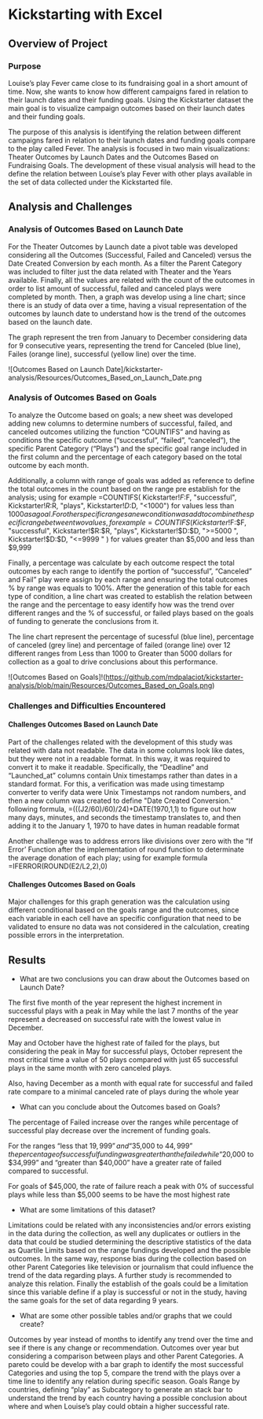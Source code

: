 # Kickstarting with Excel

## Overview of Project

### Purpose

Louise’s play Fever came close to its fundraising goal in a short amount of time. Now, she wants to know how different campaigns fared in relation to their launch dates and their funding goals. Using the Kickstarter dataset the main goal is to visualize campaign outcomes based on their launch dates and their funding goals. 

The purpose of this analysis is identifying the relation between different campaigns fared in relation to their launch dates and funding goals compare to the play called Fever. 
The analysis is focused in two main visualizations: Theater Outcomes by Launch Dates and the Outcomes Based on Fundraising Goals. The development of these visual analysis will head to the define the relation between Louise’s play Fever with other plays available in the set of data collected under the Kickstarted file.

## Analysis and Challenges

### Analysis of Outcomes Based on Launch Date

For the Theater Outcomes by Launch date a pivot table was developed considering all the Outcomes (Successful, Failed and Canceled) versus the Date Created Conversion by each month. As a filter the Parent Category was included to filter just the data related with Theater and the Years available. Finally, all the values are related with the count of the outcomes in order to list amount of successful, failed and canceled plays were completed by month. Then, a graph was develop using a line chart; since there is an study of data over a time, having a visual representation of the outcomes by launch date to understand how is the trend of the outcomes based on the launch date.

The graph represent the tren from January to December considering data for 9 consecutive years, representing the trend for Canceled (blue line), Failes (orange line), successful (yellow line) over the time. 

![Outcomes Based on Launch Date]/kickstarter-analysis/Resources/Outcomes_Based_on_Launch_Date.png

### Analysis of Outcomes Based on Goals

To analyze the Outcome based on goals; a new sheet was developed adding new columns to determine numbers of successful, failed, and canceled outcomes utilizing the function “COUNTIFS” and having as conditions the specific outcome (“successful”, “failed”, “canceled”), the specific Parent Category (“Plays”) and the specific goal range included in the first column  and the percentage of each category based on the total outcome by each month. 

Additionally, a column with range of goals was added as reference to define the total outcomes in the count based on the range pre establish for the analysis; using for example =COUNTIFS( Kickstarter!$F:$F, "successful", Kickstarter!$R:$R, "plays", Kickstarter!$D:$D, "<1000") for values less than $1000 as a goal. For other specific ranges a new condition was add to combine the specific range between two values, for example =COUNTIFS( Kickstarter!$F:$F, "successful", Kickstarter!$R:$R, "plays", Kickstarter!$D:$D, ">=5000 ", Kickstarter!$D:$D, "<=9999 " ) for values greater than $5,000 and less than $9,999

Finally, a percentage was calculate by each outcome respect the total outcomes by each range to identify the portion of “successful”, “Canceled” and Fail” play were assign by each range and ensuring the total outcomes % by range was equals to 100%. After the generation of this table for each type of condition, a line chart was created to establish the relation between the range and the percentage to easy identify how was the trend over different ranges and the % of successful, or failed plays based on the goals of funding to generate the conclusions from it.

The line chart represent the percentage of sucessful (blue line), percentage of canceled (grey line) and percentage of failed (orange line) over 12 different ranges from Less than 1000 to Greater than 5000 dollars for collection as a goal to drive conclusions about this performance. 

![Outcomes Based on Goals]!(https://github.com/mdpalaciot/kickstarter-analysis/blob/main/Resources/Outcomes_Based_on_Goals.png)

### Challenges and Difficulties Encountered

#### Challenges Outcomes Based on Launch Date

Part of the challenges related with the development of this study was related with data not readable.  The data in some columns look like dates, but they were not in a readable format. In this way, it was required to convert it to make it readable. Specifically, the “Deadline” and “Launched_at” columns contain Unix timestamps rather than dates in a standard format. For this, a verification was made using timestamp converter to verify data were Unix Timestamps not random numbers, and then a new column was created to define "Date Created Conversion." following formula, =(((J2/60)/60)/24)+DATE(1970,1,1)  to figure out how many days, minutes, and seconds the timestamp translates to, and then  adding it to the January 1, 1970 to have dates in human readable format

Another challenge was to address errors like divisions over zero with the “If Error’ Function after the implementation of round function to determinate the average donation of each play; using for example formula  =IFERROR(ROUND(E2/L2,2),0)

#### Challenges Outcomes Based on Goals

Major challenges for this graph generation was the calculation using different conditional based on the goals range and the outcomes, since each variable in each cell have an specific configuration that need to be validated to ensure no data was not considered in the calculation, creating possible errors in the interpretation. 

## Results

- What are two conclusions you can draw about the Outcomes based on Launch Date?

The first five month of the year represent the highest increment in successful plays with a peak in May while the last 7 months of the year represent a decreased on successful rate with the lowest value in December.

May and October have the highest rate of failed for the plays, but considering the peak in May for successful plays, October represent the most critical time a value of 50 plays compared with just 65 successful plays in the same month with zero canceled plays. 

Also, having December as a month with equal rate for successful and failed rate compare to a minimal canceled rate of plays during the whole year


- What can you conclude about the Outcomes based on Goals?

The percentage of Failed increase over the ranges while percentage of successful play decrease over the increment of funding goals. 

For the ranges “less that $19,999” and “$35,000 to $44,999” the percentage of successful funding was greater than the failed while “$20,000 to $34,999” and “greater than $40,000” have a greater rate of failed compared to successful.

For goals of $45,000, the rate of failure reach a peak with 0% of successful plays while less than $5,000 seems to be have the most highest rate 


- What are some limitations of this dataset?

Limitations could be related with any inconsistencies and/or errors existing in the data during the collection, as well any duplicates or outliers in the data that could be studied determining the descriptive statistics of the data as Quartile Limits based on the range fundings developed and the possible outcomes. In the same way, response bias during the collection based on other Parent Categories like television or journalism that could influence the trend of the data regarding plays. A further study is recommended to analyze this relation. Finally the establish of the goals could be a limitation since this variable define if a play is successful or not in the study, having the same goals for the set of data regarding 9 years.

- What are some other possible tables and/or graphs that we could create?

Outcomes by year instead of months to identify any trend over the time and see if there is any change or recommendation.
Outcomes over year but considering a comparison between plays and other Parent Categories. A pareto could be develop with a bar graph to identify the most successful Categories and using the top 5, compare the trend with the plays over a time line to identify any relation during specific season.
Goals Range by countries, defining “play” as Subcategory to generate an stack bar to understand the trend by each country having a possible conclusion about where and when Louise’s play could obtain a higher successful rate.  

